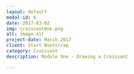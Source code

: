 ```yaml
---
layout: default
modal-id: 6
date: 2017-03-02
img: croissantOne.png
alt: image-alt
project-date: March 2017
client: Start Bootstrap
category: Croissant
description: Module One - Drawing a Croissant

---
```

